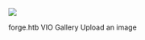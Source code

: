 ![](Maszyny/Linux/Medium/Forge/Pasted%20image%2020210916190928.png)

forge.htb
VIO
Gallery
Upload an image
